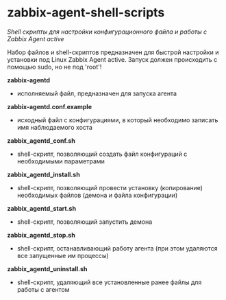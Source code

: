 # zabbix-agent-shell-scripts

*Shell скрипты для настройки конфигурационного файла и работы с Zabbix Agent active*

Набор файлов и shell-скриптов предназначен для быстрой настройки и установки под Linux Zabbix Agent active.
Запуск должен происходить с помощью sudo, но не под 'root'!

**zabbix-agentd**

 - исполняемый файл, предназначен для запуска агента

**zabbix-agentd.conf.example**

 - исходный файл с конфигурациями, в который необходимо записать имя наблюдаемого хоста

**zabbix_agentd_conf.sh**

 - shell-скрипт, позволяющий создать файл конфигураций с необходимыми параметрами

**zabbix_agentd_install.sh**

 - shell-скрипт, позволяющий провести установку (копирование) необходимых файлов (демона и файла конфигурации)
 
**zabbix_agentd_start.sh**

 - shell-скрипт, позволяющий запустить демона

**zabbix_agentd_stop.sh**

 - shell-скрипт, останавливающий работу агента (при этом удаляются все запущенные им процессы)
 
**zabbix_agentd_uninstall.sh**

 - shell-скрипт, удаляющий все установленные ранее файлы для работы с агентом

